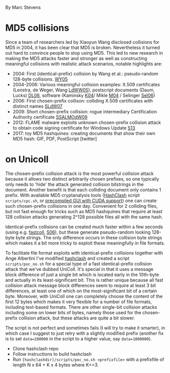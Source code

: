 By Marc Stevens

# MD5 collisions

Since a team of researchers led by Xiaoyun Wang disclosed collisions for MD5 in 2004, it has been clear that MD5 is broken.
Nevertheless it turned out hard to convince people to stop using MD5. 
This led to new research in making the MD5 attacks faster and stronger as well as constructing meaningful collisions with realistic attack scenarios, notable highlights are:
* 2004: First (identical-prefix) collision by Wang et al.: pseudo-random 128-byte collisions. [WY05]
* 2004-2006: Various meaningful collision examples: X.509 certificates (Lenstra, de Weger, Wang [LdWW05]), postscript documents (Daum, Lucks) [DL06], software (Kaminsky [K04]/ Mikle [M04] / Selinger [Sel06]) 
* 2006: First chosen-prefix collison: colliding X.509 certificates with distinct names [SLdW07]
* 2009: Short chosen-prefix collision: rogue intermediary Certification Authority certificate [SSALMOdW09]
* 2012: FLAME malware exploits unknown chosen-prefix collision attack to obtain code signing certificate for Windows Update [S13][FS15]
* 2017: toy MD5 hashquines: creating documents that show their own MD5 hash: GIF, PDF, PostScript [twitter]

# on Unicoll

The chosen-prefix collision attack is the most powerful collision attack because it allows two distinct arbitrarily chosen prefixes, so one typically only needs to 'hide' the attack generated collision bitstrings in the document. Another benefit is that each colliding document only contains 1 prefix. With available MD5 cryptanalysis tools ([HashClash][hashclash] script `scripts/cpc.sh`, or [precompiled GUI with CUDA support][hashclashbin]) one can create such chosen-prefix collisions in one day. 
Convenient for 2 colliding files, but not fast enough for tricks such as MD5 hashquines that require at least 128 collision attacks generating 2^128 possible files all with the same hash.

Identical-prefix collisions can be created much faster within a few seconds (using e.g. [fastcoll][fastcoll], [S06]), but these generate pseudo-random looking 128-byte byte strings. The only difference occurs in these collision byte strings which makes it a bit more tricky to exploit these meaningfully in file formats.

To facilitate file format exploits with identical-prefix collisions together with Ange Albertini I've modified [hashclash][hashclash] and created a script `scripts/poc_no.sh` for a special type of a fast identical-prefix collision attack that we've dubbed UniColl.
It's special in that it uses a message block difference of just a single bit which is located early in the 10th-byte and actually in its least-significant bit.
This is rather unique because all fast collision attack message block differences seem to require at least 3 bit differences, at least one of which on the most-significant bit of a certain byte. Moreover, with UniColl one can completely choose the content of the first 12 bytes which makes it very flexible for a number of file formats, including text-based formats.
There are other single-bit collision attacks including some on lower bits of bytes, namely those used for the chosen-prefix collision attack, but these attacks are quite a bit slower.

The script is not perfect and sometimes fails (I will try to make it smarter), in which case I suggest to just retry with a slightly modified prefix (another fix is to set `data=200000` in the script to a higher value, say `data=1000000`).
* Clone hashclash repo
* Follow instructions to build hashclash
* Run `[hashclashdir]/scripts/poc_no.sh <prefixfile>` with a prefixfile of length N x 64 + K x 4 bytes where K<=3.

[WY05]: https://link.springer.com/chapter/10.1007/11426639_2 
[M04]: https://eprint.iacr.org/2004/356.pdf
[K04]: https://eprint.iacr.org/2004/357.pdf
[LdWW05]: https://eprint.iacr.org/2005/067.pdf
[DL06]: http://web.archive.org/web/20071226014140/http://www.cits.rub.de/MD5Collisions/
[Sel06]: https://www.mscs.dal.ca/~selinger/md5collision/
[S06]: https://marc-stevens.nl/research/papers/eprint-2006-104-S.pdf
[SLdW07]: https://marc-stevens.nl/research/papers/EC07-SLdW.pdf
[SSALMOdW09]: https://marc-stevens.nl/research/papers/CR09-SSALMOdW.pdf
[S12]: https://marc-stevens.nl/research/md5-1block-collision
[S13]: https://marc-stevens.nl/research/papers/C13-S.pdf
[FS15]: https://marc-stevens.nl/research/papers/AC15-FS.pdf
[hashclash]: https://github.com/cr-marcstevens/hashclash
[hashclashbin]: https://github.com/cr-marcstevens/hashclash-old-svn-repo/tree/master/downloads
[fastcoll]: https://marc-stevens.nl/research/software/download.php?file=fastcoll_v1.0.0.5-1_source.zip
[thesis]: https://marc-stevens.nl/research/papers/PhD%20Thesis%20Marc%20Stevens%20-%20Attacks%20on%20Hash%20Functions%20and%20Applications.pdf
